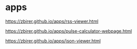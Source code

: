 # apps

https://zbirer.github.io/apps/rss-viewer.html

https://zbirer.github.io/apps/pulse-calculator-webpage.html

https://zbirer.github.io/apps/json-viewer.html
